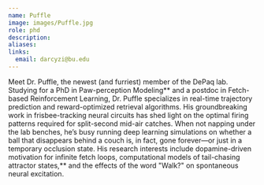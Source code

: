 ```yaml
---
name: Puffle
image: images/Puffle.jpg
role: phd
description: 
aliases:
links:
  email: darcyzi@bu.edu
---
```


Meet Dr. Puffle, the newest (and furriest) member of the DePaq lab. Studying for a PhD in Paw-perception Modeling** and a postdoc in Fetch-based Reinforcement Learning, Dr. Puffle specializes in real-time trajectory prediction and reward-optimized retrieval algorithms. His groundbreaking work in frisbee-tracking neural circuits has shed light on the optimal firing patterns required for split-second mid-air catches. When not napping under the lab benches, he’s busy running deep learning simulations on whether a ball that disappears behind a couch is, in fact, gone forever—or just in a temporary occlusion state. His research interests include dopamine-driven motivation for infinite fetch loops, computational models of tail-chasing attractor states,** and the effects of the word "Walk?" on spontaneous neural excitation.